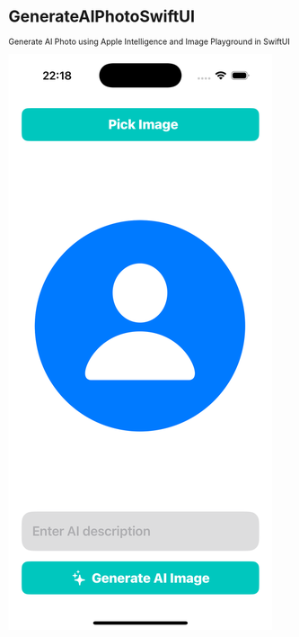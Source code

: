 # GenerateAIPhotoSwiftUI
Generate AI Photo using Apple Intelligence and Image Playground in SwiftUI  


![img](app.png)
